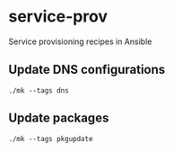 # service-prov

Service provisioning recipes in Ansible

## Update DNS configurations

```
./mk --tags dns
```

## Update packages

```
./mk --tags pkgupdate
```
